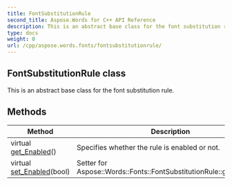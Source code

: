 ```yaml
---
title: FontSubstitutionRule
second_title: Aspose.Words for C++ API Reference
description: This is an abstract base class for the font substitution rule. 
type: docs
weight: 0
url: /cpp/aspose.words.fonts/fontsubstitutionrule/
---
```

## FontSubstitutionRule class


This is an abstract base class for the font substitution rule. 

## Methods

| Method | Description |
| --- | --- |
| virtual [get_Enabled](./get_enabled/)() | Specifies whether the rule is enabled or not.  |
| virtual [set_Enabled](./set_enabled/)(bool) | Setter for Aspose::Words::Fonts::FontSubstitutionRule::get_Enabled.  |
